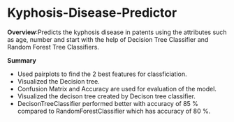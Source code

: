 # Kyphosis-Disease-Predictor <br>

**Overview**:Predicts the kyphosis disease in patents using the attributes such as age, number and start with the help of Decision Tree Classifier and Random Forest Tree Classifiers.

**Summary**
* Used pairplots to find the 2 best features for classficiation.
* Visualized the Decision tree.
* Confusion Matrix and Accuracy are used for evaluation of the model.
* Visualized the decison tree created by Decison tree classifier.
* DecisonTreeClassifier performed better with accuracy of 85 % compared to RandomForestClassifier which has accuracy of 80 %.
